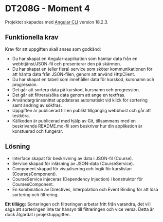 # DT208G - Moment 4

Projektet skapades med [Angular CLI](https://github.com/angular/angular-cli) version 18.2.3.

## Funktionella krav

Krav för att uppgiften skall anses som godkänd:

+ Du har skapat en Angular-applikation som hämtar data från en webbtjänst/JSON-fil och presenterar den på skärmen.
+ Du har skapat en (eller flera) service som sköter kommunikationen för att hämta data från JSON-filen, genom att använd HttpClient.
+ Du har skapat en tabell som innehåller data för kurskod, kursnamn och progression.
+ Det går att sortera data på kurskod, kursnamn och progression.
+ Det går att filtrera/söka data genom att ange en textfras.
+ Användargränssnittet uppdateras automatiskt vid klick för sortering samt ändring av sökfras.
+ Uppgiften är publicerad till en publikt tillgänglig webbhost och går att testköra.
+ Källkoden är publicerad med hjälp av Git, tillsammans med en beskrivande README.md-fil som beskriver hur din applikation är konstuerad och fungerar.

## Lösning

+ Interface skapat för beskrivning av data i JSON-fil (Course).
+ Service skapad för inläsning av JSON-data (CourseService).
+ Component skapad för visualisering och logik för kurslistan (CoursesComponent).
+ CourseService injeceras (Dependency Injection) i konstruktor för CoursesComponent.
+ En kombination av Directives, Interpolation och Event Binding för att lösa sortering och filtrering.

**Ett tillägg:** Sorteringen och filtreringen arbetar fritt från varandra, det vill säga att sorteringen inte tar hänsyn till filtreringen och vice versa. Detta är dock åtgärdat i projektuppgiften.